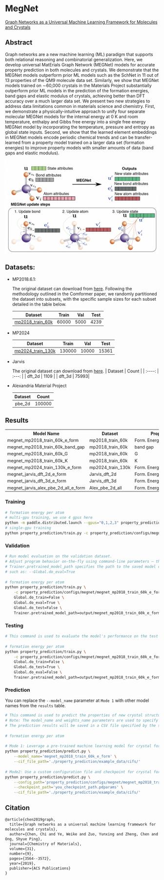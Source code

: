 # MegNet

[Graph Networks as a Universal Machine Learning Framework for Molecules and Crystals](https://arxiv.org/abs/1812.05055)

## Abstract

Graph networks are a new machine learning (ML) paradigm that supports both relational reasoning and combinatorial generalization. Here, we develop universal MatErials Graph Network (MEGNet) models for accurate property prediction in both molecules and crystals. We demonstrate that the MEGNet models outperform prior ML models such as the SchNet in 11 out of 13 properties of the QM9 molecule data set. Similarly, we show that MEGNet models trained on ∼60,000 crystals in the Materials Project substantially outperform prior ML models in the prediction of the formation energies, band gaps and elastic modulus of crystals, achieving better than DFT accuracy over a much larger data set. We present two new strategies to address data limitations common in materials science and chemistry. First, we demonstrate a physically-intuitive approach to unify four separate molecular MEGNet models for the internal energy at 0 K and room temperature, enthalpy and Gibbs free energy into a single free energy MEGNet model by incorporating the temperature, pressure and entropy as global state inputs. Second, we show that the learned element embeddings in MEGNet models encode periodic chemical trends and can be transfer-learned from a property model trained on a larger data set (formation energies) to improve property models with smaller amounts of data (band gaps and elastic modulus).


![MegNet Overview](../../docs/megnet.png)

## Datasets:

- MP2018.6.1:

    The original dataset can download from [here](https://figshare.com/ndownloader/files/15087992). Following the methodology outlined in the Comformer paper, we randomly partitioned the dataset into subsets, with the specific sample sizes for each subset detailed in the table below.

    |                                   Dataset                                    | Train |  Val  | Test  |
    | :--------------------------------------------------------------------------: | :---: | :---: | :---: |
    | [mp2018_train_60k](https://paddle-org.bj.bcebos.com/paddlematerial/datasets/mp2018/mp2018_train_60k.zip) | 60000 | 5000  | 4239  |

- MP2024

    |                                   Dataset                                    | Train |  Val  | Test  |
    | :--------------------------------------------------------------------------: | :---: | :---: | :---: |
    | [mp2024_train_130k](https://paddle-org.bj.bcebos.com/paddlematerial/datasets/mp2024/mp2024_train_130k.zip) | 130000 | 10000  | 15361  |

- Jarvis

    The original dataset can download from [here](https://github.com/usnistgov/jarvis).
    | Dataset | Count |
    | :----: | :---: |
    | dft_2d | 1109 |
    | dft_3d | 75993|

- Alexandria Material Project

    | Dataset | Count |
    | :---: | :---: |
    | pbe_2d | 100000 |


## Results

<table>
    <head>
        <tr>
            <th  nowrap="nowrap">Model Name</th>
            <th  nowrap="nowrap">Dataset</th>
            <th  nowrap="nowrap">Property</th>
            <th  nowrap="nowrap">MAE(Val / Test dataset)</th>
            <th  nowrap="nowrap">GPUs</th>
            <th  nowrap="nowrap">Training time</th>
            <th  nowrap="nowrap">Config</th>
            <th  nowrap="nowrap">Checkpoint | Log</th>
        </tr>
    </head>
    <body>
        <tr>
            <td  nowrap="nowrap">megnet_mp2018_train_60k_e_form</td>
            <td  nowrap="nowrap">mp2018_train_60k</td>
            <td  nowrap="nowrap">Form. Energy(meV/atom)</td>
            <td  nowrap="nowrap">28.3 / 26.5</td>
            <td  nowrap="nowrap">1</td>
            <td  nowrap="nowrap">~15 hours</td>
            <td  nowrap="nowrap"><a href="megnet_mp2018_train_60k_e_form.yaml">megnet_mp2018_train_60k_e_form</a></td>
            <td  nowrap="nowrap"><a href="https://paddle-org.bj.bcebos.com/paddlematerial/checkpoints/property_prediction/megnet/megnet_mp2018_train_60k_e_form.zip">checkpoint | log</a></td>
        </tr>
        <tr>
            <td  nowrap="nowrap">megnet_mp2018_train_60k_band_gap</td>
            <td  nowrap="nowrap">mp2018_train_60k</td>
            <td  nowrap="nowrap">band gap</td>
            <td  nowrap="nowrap"> 0.2962 / 0.2934</td>
            <td  nowrap="nowrap">1</td>
            <td  nowrap="nowrap">~20 hours</td>
            <td  nowrap="nowrap"><a href="megnet_mp2018_train_60k_band_gap.yaml">megnet_mp2018_train_60k_band_gap</a></td>
            <td  nowrap="nowrap"><a href="https://paddle-org.bj.bcebos.com/paddlematerial/checkpoints/property_prediction/megnet/megnet_mp2018_train_60k_band_gap.zip">checkpoint | log</a></td>
        </tr>
        <tr>
            <td  nowrap="nowrap">megnet_mp2018_train_60k_G</td>
            <td  nowrap="nowrap">mp2018_train_60k</td>
            <td  nowrap="nowrap">G</td>
            <td  nowrap="nowrap">0.0836 / 0.0962</td>
            <td  nowrap="nowrap">1</td>
            <td  nowrap="nowrap">~1.5 hours</td>
            <td  nowrap="nowrap"><a href="megnet_mp2018_train_60k_G.yaml">megnet_mp2018_train_60k_G</a></td>
            <td  nowrap="nowrap"><a href="https://paddle-org.bj.bcebos.com/paddlematerial/checkpoints/property_prediction/megnet/megnet_mp2018_train_60k_G.zip">checkpoint | log</a></td>
        </tr>
        <tr>
            <td  nowrap="nowrap">megnet_mp2018_train_60k_K</td>
            <td  nowrap="nowrap">mp2018_train_60k</td>
            <td  nowrap="nowrap">K</td>
            <td  nowrap="nowrap">0.0512 / 0.0585</td>
            <td  nowrap="nowrap">1</td>
            <td  nowrap="nowrap">~1.5 hours</td>
            <td  nowrap="nowrap"><a href="megnet_mp2018_train_60k_K.yaml">megnet_mp2018_train_60k_K</a></td>
            <td  nowrap="nowrap"><a href="https://paddle-org.bj.bcebos.com/paddlematerial/checkpoints/property_prediction/megnet/megnet_mp2018_train_60k_K.zip">checkpoint | log</a></td>
        </tr>
        <tr>
            <td  nowrap="nowrap">megnet_mp2024_train_130k_e_form</td>
            <td  nowrap="nowrap">mp2024_train_130k</td>
            <td  nowrap="nowrap">Form. Energy(meV/atom)</td>
            <td  nowrap="nowrap">40.7 / 41.0</td>
            <td  nowrap="nowrap">1</td>
            <td  nowrap="nowrap">~48 hours</td>
            <td  nowrap="nowrap"><a href="megnet_mp2024_train_130k_e_form.yaml">megnet_mp2024_train_130k_e_form</a></td>
            <td  nowrap="nowrap"><a href="https://paddle-org.bj.bcebos.com/paddlematerial/checkpoints/property_prediction/megnet/megnet_mp2024_train_130k_e_form.zip">checkpoint | log</a></td>
        </tr>
        <tr>
            <td  nowrap="nowrap">megnet_jarvis_dft_2d_e_form</td>
            <td  nowrap="nowrap">Jarvis_dft_2d</td>
            <td  nowrap="nowrap">Form. Energy(meV/atom)</td>
            <td  nowrap="nowrap">313.910 / 286.372 </td>
            <td  nowrap="nowrap">1</td>
            <td  nowrap="nowrap">~0.25 hours</td>
            <td  nowrap="nowrap"><a href="megnet_jarvis_dft_2d_e_form.yaml">megnet_jarvis_dft_2d_e_form</a></td>
            <td  nowrap="nowrap"><a href="https://paddle-org.bj.bcebos.com/paddlematerial/checkpoints/property_prediction/megnet/megnet_jarvis_dft_2d_e_form.zip">checkpoint | log</a></td>
        </tr>
        <tr>
            <td  nowrap="nowrap">megnet_jarvis_dft_3d_e_form</td>
            <td  nowrap="nowrap">Jarvis_dft_3d</td>
            <td  nowrap="nowrap">Form. Energy(meV/atom)</td>
            <td  nowrap="nowrap"> 50.728 / 49.318 </td>
            <td  nowrap="nowrap">1</td>
            <td  nowrap="nowrap">~20 hours</td>
            <td  nowrap="nowrap"><a href="megnet_jarvis_dft_3d_e_form.yaml">megnet_jarvis_dft_3d_e_form</a></td>
            <td  nowrap="nowrap"><a href="https://paddle-org.bj.bcebos.com/paddlematerial/checkpoints/property_prediction/megnet/megnet_jarvis_dft_3d_e_form.zip">checkpoint | log</a></td>
        </tr>
        <tr>
            <td  nowrap="nowrap">megnet_jarvis_alex_pbe_2d_all_e_form</td>
            <td  nowrap="nowrap">Alex_pbe_2d_all</td>
            <td  nowrap="nowrap">Form. Energy(meV/atom)</td>
            <td  nowrap="nowrap"> 62.708 / 62.972 </td>
            <td  nowrap="nowrap">1</td>
            <td  nowrap="nowrap">~34 hours</td>
            <td  nowrap="nowrap"><a href="megnet_jarvis_alex_pbe_2d_all_e_form.yaml">megnet_jarvis_alex_pbe_2d_all_e_form</a></td>
            <td  nowrap="nowrap"><a href="https://paddle-org.bj.bcebos.com/paddlematerial/checkpoints/property_prediction/megnet/megnet_jarvis_alex_pbe_2d_all_e_form.zip">checkpoint | log</a></td>
        </tr>
    </body>
</table>

### Training
```bash
# formation energy per atom
# multi-gpu training, we use 4 gpus here
python -m paddle.distributed.launch --gpus="0,1,2,3" property_prediction/train.py -c property_prediction/configs/megnet/megnet_mp2018_train_60k_e_form.yaml
# single-gpu training
python property_prediction/train.py -c property_prediction/configs/megnet/megnet_mp2018_train_60k_e_form.yaml

```

### Validation
```bash
# Run model evaluation on the validation dataset.
# Adjust program behavior on-the-fly using command-line parameters – this provides a convenient way to customize settings without modifying the configuration file directly.
# Trainer.pretrained_model_path specifies the path to the saved model checkpoint to be loaded.
# such as: --Global.do_eval=True

# formation energy per atom
python property_prediction/train.py \
    -c property_prediction/configs/megnet/megnet_mp2018_train_60k_e_form.yaml \
    Global.do_train=False \
    Global.do_eval=True \
    Global.do_test=False \
    Trainer.pretrained_model_path=output/megnet_mp2018_train_60k_e_form/checkpoints
```

### Testing
```bash
# This command is used to evaluate the model's performance on the test dataset.

# formation energy per atom
python property_prediction/train.py \
    -c property_prediction/configs/megnet/megnet_mp2018_train_60k_e_form.yaml \
    Global.do_train=False \
    Global.do_test=True \
    Global.do_eval=False \
    Trainer.pretrained_model_path=output/megnet_mp2018_train_60k_e_form/checkpoints

```

### Prediction

You can replace the `--model_name` parameter at  `Mode 1` with other model names from the `results` table.

```bash
# This command is used to predict the properties of new crystal structures using a trained model.
# Note: The model_name and weights_name parameters are used to specify the pre-trained model and its corresponding weights. The cif_file_path parameter is used to specify the path to the CIF files for which properties need to be predicted.
# The prediction results will be saved in a CSV file specified by the save_path parameter. Default save_path is 'result.csv'.

# formation energy per atom

# Mode 1: Leverage a pre-trained machine learning model for crystal formation energy prediction. The implementation includes automated model download functionality, eliminating the need for manual configuration.
python property_prediction/predict.py \
    --model_name='megnet_mp2018_train_60k_e_form' \
    --cif_file_path='./property_prediction/example_data/cifs/'

# Mode2: Use a custom configuration file and checkpoint for crystal formation energy prediction. This approach allows for more flexibility and customization.
python property_prediction/predict.py \
    --config_path='property_prediction/configs/megnet/megnet_mp2018_train_60k_e_form.yaml' \
    --checkpoint_path='you_checkpoint_path.pdparams' \
    --cif_file_path='./property_prediction/example_data/cifs/'

```


## Citation
```
@article{chen2019graph,
  title={Graph networks as a universal machine learning framework for molecules and crystals},
  author={Chen, Chi and Ye, Weike and Zuo, Yunxing and Zheng, Chen and Ong, Shyue Ping},
  journal={Chemistry of Materials},
  volume={31},
  number={9},
  pages={3564--3572},
  year={2019},
  publisher={ACS Publications}
}
```
